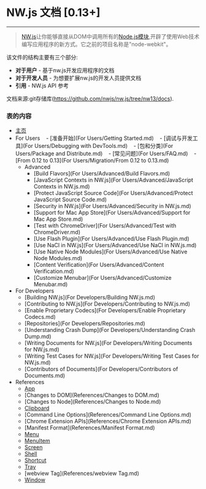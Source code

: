 # NW.js 文档 [0.13+]
---


>[NW.js](http://nwjs.io)让你能够直接从DOM中调用所有的[Node.js](https://nodejs.org/)[模块](https://www.npmjs.org/),开辟了使用Web技术编写应用程序的新方式。它之前的项目名称是"node-webkit"。

该文件的结构主要有三个部分:

* **对于用户** - 基于nw.js开发应用程序的文档
* **对于开发人员** - 为想要扩展nw.js的开发人员提供文档
* **引用** - NW.js API 参考

文档来源:git存储库(https://github.com/nwjs/nw.js/tree/nw13/docs).

### 表的内容

* [主页](index.md)
* For Users
    - [准备开始](For Users/Getting Started.md)
    - [调试与开发工具](For Users/Debugging with DevTools.md)
    - [包和分类](For Users/Package and Distribute.md)
    - [常见问题](For Users/FAQ.md)
    - [From 0.12 to 0.13](For Users/Migration/From 0.12 to 0.13.md)
    - Advanced
        + [Build Flavors](For Users/Advanced/Build Flavors.md)
        + [JavaScript Contexts in NW.js](For Users/Advanced/JavaScript Contexts in NW.js.md)
        + [Protect JavaScript Source Code](For Users/Advanced/Protect JavaScript Source Code.md)
        + [Security in NW.js](For Users/Advanced/Security in NW.js.md)
        + [Support for Mac App Store](For Users/Advanced/Support for Mac App Store.md)
        + [Test with ChromeDriver](For Users/Advanced/Test with ChromeDriver.md)
        + [Use Flash Plugin](For Users/Advanced/Use Flash Plugin.md)
        + [Use NaCl in NW.js](For Users/Advanced/Use NaCl in NW.js.md)
        + [Use Native Node Modules](For Users/Advanced/Use Native Node Modules.md)
        + [Content Verification](For Users/Advanced/Content Verification.md)
        + [Customize Menubar](For Users/Advanced/Customize Menubar.md)
* For Developers
    - [Building NW.js](For Developers/Building NW.js.md)
    - [Contributing to NW.js](For Developers/Contributing to NW.js.md)
    - [Enable Proprietary Codecs](For Developers/Enable Proprietary Codecs.md)
    - [Repositories](For Developers/Repositories.md)
    - [Understanding Crash Dump](For Developers/Understanding Crash Dump.md)
    - [Writing Documents for NW.js](For Developers/Writing Documents for NW.js.md)
    - [Writing Test Cases for NW.js](For Developers/Writing Test Cases for NW.js.md)
    - [Contributors of Documents](For Developers/Contributors of Documents.md)
* References
    - [App](References/App.md)
    - [Changes to DOM](References/Changes to DOM.md)
    - [Changes to Node](References/Changes to Node.md)
    - [Clipboard](References/Clipboard.md)
    - [Command Line Options](References/Command Line Options.md)
    - [Chrome Extension APIs](References/Chrome Extension APIs.md)
    - [Manifest Format](References/Manifest Format.md)
    - [Menu](References/Menu.md)
    - [MenuItem](References/MenuItem.md)
    - [Screen](References/Screen.md)
    - [Shell](References/Shell.md)
    - [Shortcut](References/Shortcut.md)
    - [Tray](References/Tray.md)
    - [webview Tag](References/webview Tag.md)
    - [Window](References/Window.md)
